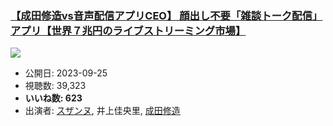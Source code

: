 ### [【成田修造vs音声配信アプリCEO】 顔出し不要「雑談トーク配信」アプリ【世界７兆円のライブストリーミング市場】](https://www.youtube.com/watch?v=utzmmrVZIEQ)
[![](https://img.youtube.com/vi/utzmmrVZIEQ/sddefault.jpg)](https://www.youtube.com/watch?v=utzmmrVZIEQ)
-   公開日: 2023-09-25
-   視聴数: 39,323
-   **いいね数: 623**
-   出演者: [スザンヌ](/rehacq_fan/people/スザンヌ "wikilink"), 井上佳央里, [成田修造](/rehacq_fan/people/成田修造 "wikilink")
